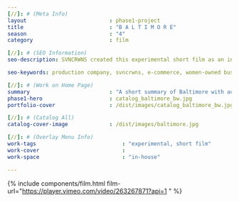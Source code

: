 ```yaml
---
[//]: # (Meta Info)
layout                          : phase1-project
title 					        : "B A L T I M O R E"
season				            : "4"
category						: film

[//]: # (SEO Information)
seo-description: SVNCRWNS created this experimental short film as an in-house project.  Baltimore started as video clips from sourcing locations for a music video.  This story became a metaphor of exploitation, very similar to pimp culture.

seo-keywords: production company, svncrwns, e-commerce, women-owned businesses, creative team, consulting, business operations, launch my brand, manage my brand, photography, videography, special projects

[//]: # (Work on Home Page)
summary                         : "A short summary of Baltimore with audio from the 1974 film, Willie Dynamite, talking about pimp culture and exploitation of women"
phase1-hero                     : catalog_baltimore_bw.jpg
portfolio-cover					: /dist/images/catalog_baltimore_bw.jpg

[//]: # (Catalog All)
catalog-cover-image				: /dist/images/baltimore.jpg

[//]: # (Overlay Menu Info)
work-tags 							: "experimental, short film"
work-cover							:
work-space 							: "in-house"

---
```

{% include components/film.html film-url="https://player.vimeo.com/video/263267871?api=1 " %}
